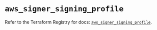 # `aws_signer_signing_profile`

Refer to the Terraform Registry for docs: [`aws_signer_signing_profile`](https://registry.terraform.io/providers/hashicorp/aws/4.67.0/docs/resources/signer_signing_profile).
